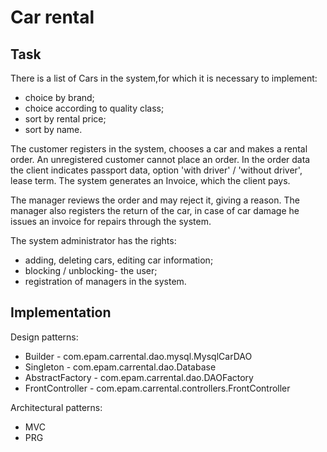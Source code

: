 # Car rental
## Task 
There is a list of Cars in the system,for which it is necessary to implement:
- choice by brand;
- choice according to quality class;
- sort by rental price;
- sort by name.

The customer registers in the system, chooses a car and makes a rental order. An unregistered customer cannot place an order. In the order data the client indicates passport data, option 'with driver' / 'without driver', lease term. The system generates an Invoice, which the client pays.

The manager reviews the order and may reject it, giving a reason. The manager also registers the return of the car, in case of car damage he issues an invoice for repairs through the system.

The system administrator has the rights:
- adding, deleting cars, editing car information;
- blocking / unblocking- the user;
- registration of managers in the system.

## Implementation

Design patterns:
- Builder - com.epam.carrental.dao.mysql.MysqlCarDAO
- Singleton - com.epam.carrental.dao.Database
- AbstractFactory - com.epam.carrental.dao.DAOFactory
- FrontController - com.epam.carrental.controllers.FrontController

Architectural patterns:
- MVC
- PRG